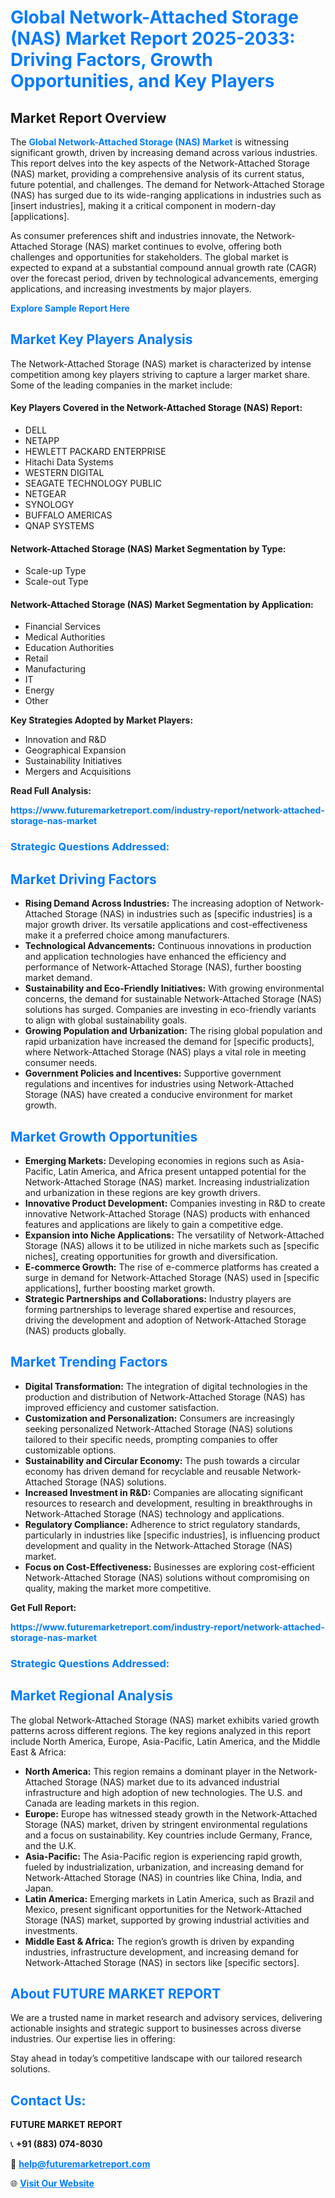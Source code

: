 <h1 style="color: #007BFF;">Global Network-Attached Storage (NAS) Market Report 2025-2033: Driving Factors, Growth Opportunities, and Key Players</h1>

<section id="overview">
<h2>Market Report Overview</h2>
<p>The <a href="https://www.futuremarketreport.com/industry-report/network-attached-storage-nas-market" style="color: #007BFF; text-decoration: none;"><strong>Global Network-Attached Storage (NAS) Market</strong></a> is witnessing significant growth, driven by increasing demand across various industries. This report delves into the key aspects of the Network-Attached Storage (NAS) market, providing a comprehensive analysis of its current status, future potential, and challenges. The demand for Network-Attached Storage (NAS) has surged due to its wide-ranging applications in industries such as [insert industries], making it a critical component in modern-day [applications].</p>
<p>As consumer preferences shift and industries innovate, the Network-Attached Storage (NAS) market continues to evolve, offering both challenges and opportunities for stakeholders. The global market is expected to expand at a substantial compound annual growth rate (CAGR) over the forecast period, driven by technological advancements, emerging applications, and increasing investments by major players.</p>
</section>

<section id="overview">
<p><a href="https://www.futuremarketreport.com/request-sample/reportId=61285" style="color: #007BFF; text-decoration: none;"><strong>Explore Sample Report Here</strong></a></p>
</section>

<section id="key-players">
<h2 style="color: #007BFF;">Market Key Players Analysis</h2>
<p>The Network-Attached Storage (NAS) market is characterized by intense competition among key players striving to capture a larger market share. Some of the leading companies in the market include:</p>
<h4>Key Players Covered in the Network-Attached Storage (NAS) Report:</h4>
<ul><li>DELL</li><li>NETAPP</li><li>HEWLETT PACKARD ENTERPRISE</li><li>Hitachi Data Systems</li><li>WESTERN DIGITAL</li><li>SEAGATE TECHNOLOGY PUBLIC</li><li>NETGEAR</li><li>SYNOLOGY</li><li>BUFFALO AMERICAS</li><li>QNAP SYSTEMS</li></ul>
<h4>Network-Attached Storage (NAS) Market Segmentation by Type:</h4>
<ul><li>Scale-up Type</li><li>Scale-out Type</li></ul>

<h4>Network-Attached Storage (NAS) Market Segmentation by Application:</h4>
<ul><li>Financial Services</li><li>Medical Authorities</li><li>Education Authorities</li><li>Retail</li><li>Manufacturing</li><li>IT</li><li>Energy</li><li>Other</li></ul>
<p><strong>Key Strategies Adopted by Market Players:</strong></p>
<ul>
<li>Innovation and R&D</li>
<li>Geographical Expansion</li>
<li>Sustainability Initiatives</li>
<li>Mergers and Acquisitions</li>
</ul>
</section>

<section>
<p><strong>Read Full Analysis: </strong></p><a href="https://www.futuremarketreport.com/industry-report/network-attached-storage-nas-market" style="color: #007BFF; text-decoration: none;"><strong>https://www.futuremarketreport.com/industry-report/network-attached-storage-nas-market</strong></a>
<h3 style="color: #007BFF;">Strategic Questions Addressed:</h3>
</section>

<section id="driving-factors">
<h2 style="color: #007BFF;">Market Driving Factors</h2>
<ul>
<li><strong>Rising Demand Across Industries:</strong> The increasing adoption of Network-Attached Storage (NAS) in industries such as [specific industries] is a major growth driver. Its versatile applications and cost-effectiveness make it a preferred choice among manufacturers.</li>
<li><strong>Technological Advancements:</strong> Continuous innovations in production and application technologies have enhanced the efficiency and performance of Network-Attached Storage (NAS), further boosting market demand.</li>
<li><strong>Sustainability and Eco-Friendly Initiatives:</strong> With growing environmental concerns, the demand for sustainable Network-Attached Storage (NAS) solutions has surged. Companies are investing in eco-friendly variants to align with global sustainability goals.</li>
<li><strong>Growing Population and Urbanization:</strong> The rising global population and rapid urbanization have increased the demand for [specific products], where Network-Attached Storage (NAS) plays a vital role in meeting consumer needs.</li>
<li><strong>Government Policies and Incentives:</strong> Supportive government regulations and incentives for industries using Network-Attached Storage (NAS) have created a conducive environment for market growth.</li>
</ul>
</section>

<section id="growth-opportunities">
<h2 style="color: #007BFF;">Market Growth Opportunities</h2>
<ul>
<li><strong>Emerging Markets:</strong> Developing economies in regions such as Asia-Pacific, Latin America, and Africa present untapped potential for the Network-Attached Storage (NAS) market. Increasing industrialization and urbanization in these regions are key growth drivers.</li>
<li><strong>Innovative Product Development:</strong> Companies investing in R&D to create innovative Network-Attached Storage (NAS) products with enhanced features and applications are likely to gain a competitive edge.</li>
<li><strong>Expansion into Niche Applications:</strong> The versatility of Network-Attached Storage (NAS) allows it to be utilized in niche markets such as [specific niches], creating opportunities for growth and diversification.</li>
<li><strong>E-commerce Growth:</strong> The rise of e-commerce platforms has created a surge in demand for Network-Attached Storage (NAS) used in [specific applications], further boosting market growth.</li>
<li><strong>Strategic Partnerships and Collaborations:</strong> Industry players are forming partnerships to leverage shared expertise and resources, driving the development and adoption of Network-Attached Storage (NAS) products globally.</li>
</ul>
</section>

<section id="trending-factors">
<h2 style="color: #007BFF;">Market Trending Factors</h2>
<ul>
<li><strong>Digital Transformation:</strong> The integration of digital technologies in the production and distribution of Network-Attached Storage (NAS) has improved efficiency and customer satisfaction.</li>
<li><strong>Customization and Personalization:</strong> Consumers are increasingly seeking personalized Network-Attached Storage (NAS) solutions tailored to their specific needs, prompting companies to offer customizable options.</li>
<li><strong>Sustainability and Circular Economy:</strong> The push towards a circular economy has driven demand for recyclable and reusable Network-Attached Storage (NAS) solutions.</li>
<li><strong>Increased Investment in R&D:</strong> Companies are allocating significant resources to research and development, resulting in breakthroughs in Network-Attached Storage (NAS) technology and applications.</li>
<li><strong>Regulatory Compliance:</strong> Adherence to strict regulatory standards, particularly in industries like [specific industries], is influencing product development and quality in the Network-Attached Storage (NAS) market.</li>
<li><strong>Focus on Cost-Effectiveness:</strong> Businesses are exploring cost-efficient Network-Attached Storage (NAS) solutions without compromising on quality, making the market more competitive.</li>
</ul>
</section>

<section>
<p><strong>Get Full Report: </strong></p><a href="https://www.futuremarketreport.com/industry-report/network-attached-storage-nas-market" style="color: #007BFF; text-decoration: none;"><strong>https://www.futuremarketreport.com/industry-report/network-attached-storage-nas-market</strong></a>
<h3 style="color: #007BFF;">Strategic Questions Addressed:</h3>
</section>


<section id="regional-analysis">
<h2 style="color: #007BFF;">Market Regional Analysis</h2>
<p>The global Network-Attached Storage (NAS) market exhibits varied growth patterns across different regions. The key regions analyzed in this report include North America, Europe, Asia-Pacific, Latin America, and the Middle East & Africa:</p>
<ul>
<li><strong>North America:</strong> This region remains a dominant player in the Network-Attached Storage (NAS) market due to its advanced industrial infrastructure and high adoption of new technologies. The U.S. and Canada are leading markets in this region.</li>
<li><strong>Europe:</strong> Europe has witnessed steady growth in the Network-Attached Storage (NAS) market, driven by stringent environmental regulations and a focus on sustainability. Key countries include Germany, France, and the U.K.</li>
<li><strong>Asia-Pacific:</strong> The Asia-Pacific region is experiencing rapid growth, fueled by industrialization, urbanization, and increasing demand for Network-Attached Storage (NAS) in countries like China, India, and Japan.</li>
<li><strong>Latin America:</strong> Emerging markets in Latin America, such as Brazil and Mexico, present significant opportunities for the Network-Attached Storage (NAS) market, supported by growing industrial activities and investments.</li>
<li><strong>Middle East & Africa:</strong> The region’s growth is driven by expanding industries, infrastructure development, and increasing demand for Network-Attached Storage (NAS) in sectors like [specific sectors].</li>
</ul>
</section>

<footer>
<h2 style="color: #007BFF;">About FUTURE MARKET REPORT</h2>
<p>We are a trusted name in market research and advisory services, delivering actionable insights and strategic support to businesses across diverse industries. Our expertise lies in offering:</p>

<p>Stay ahead in today’s competitive landscape with our tailored research solutions.</p>

<h2 style="color: #007BFF;">Contact Us:</h2>
<p><strong>FUTURE MARKET REPORT</strong></p>
<p>📞 <strong>+91 (883) 074-8030</strong></p>
<p>📧 <strong><a href="mailto:help@futuremarketreport.com" style="color: #007BFF;">help@futuremarketreport.com</a></strong></p>
<p>🌐 <strong><a href="https://www.futuremarketreport.com/" style="color: #007BFF;">Visit Our Website</a></strong></p>
</footer>
